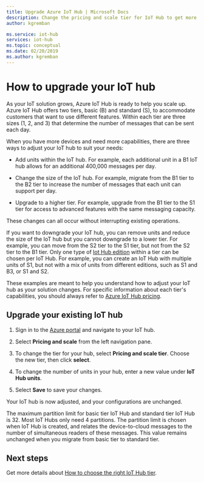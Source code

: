 ```yaml
---
title: Upgrade Azure IoT Hub | Microsoft Docs
description: Change the pricing and scale tier for IoT Hub to get more messaging and device management capabilities. 
author: kgremban

ms.service: iot-hub
services: iot-hub
ms.topic: conceptual
ms.date: 02/20/2019
ms.author: kgremban
---
```

# How to upgrade your IoT hub

As your IoT solution grows, Azure IoT Hub is ready to help you scale up. Azure IoT Hub offers two tiers, basic (B) and standard (S), to accommodate customers that want to use different features. Within each tier are three sizes (1, 2, and 3) that determine the number of messages that can be sent each day.

When you have more devices and need more capabilities, there are three ways to adjust your IoT hub to suit your needs:

* Add units within the IoT hub. For example, each additional unit in a B1 IoT hub allows for an additional 400,000 messages per day.

* Change the size of the IoT hub. For example, migrate from the B1 tier to the B2 tier to increase the number of messages that each unit can support per day.

* Upgrade to a higher tier. For example, upgrade from the B1 tier to the S1 tier for access to advanced features with the same messaging capacity.

These changes can all occur without interrupting existing operations.

If you want to downgrade your IoT hub, you can remove units and reduce the size of the IoT hub but you cannot downgrade to a lower tier. For example, you can move from the S2 tier to the S1 tier, but not from the S2 tier to the B1 tier. Only one type of [Iot Hub edition](https://azure.microsoft.com/pricing/details/iot-hub/) within a tier can be chosen per IoT Hub. For example, you can create an IoT Hub with multiple units of S1, but not with a mix of units from different editions, such as S1 and B3, or S1 and S2.

These examples are meant to help you understand how to adjust your IoT hub as your solution changes. For specific information about each tier's capabilities, you should always refer to [Azure IoT Hub pricing](https://azure.microsoft.com/pricing/details/iot-hub/).

## Upgrade your existing IoT hub

1. Sign in to the [Azure portal](https://portal.azure.com/) and navigate to your IoT hub.

2. Select **Pricing and scale** from the left navigation pane.

3. To change the tier for your hub, select **Pricing and scale tier**. Choose the new tier, then click **select**.

4. To change the number of units in your hub, enter a new value under **IoT Hub units**.

5. Select **Save** to save your changes.

Your IoT hub is now adjusted, and your configurations are unchanged.

The maximum partition limit for basic tier IoT Hub and standard tier IoT Hub is 32. Most IoT Hubs only need 4 partitions. The partition limit is chosen when IoT Hub is created, and relates the device-to-cloud messages to the number of simultaneous readers of these messages. This value remains unchanged when you migrate from basic tier to standard tier.

## Next steps

Get more details about [How to choose the right IoT Hub tier](iot-hub-scaling.md).